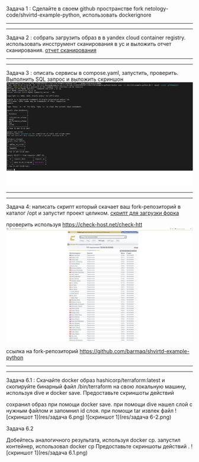 Задача 1 :
Сделайте в своем github пространстве fork netology-code/shvirtd-example-python, использовать dockerignore

----------------------------------
----------------------------------

Задача 2 :
собрать загрузить образ в в yandex cloud container registry. использовать инсструмент сканирования в yc и выложить отчет сканирования.
[отчет сканирования](res/scan.csv)

----------------------------------
----------------------------------

Задача 3 :
описать сервисы в compose.yaml, запустить, проверить. Выполнить SQL запрос и выложить скриншон
![скриншот sql запроса](res/задача3.png)

----------------------------------
----------------------------------

Задача 4:
написать скрипт который скачает ваш fork-репозиторий в каталог /opt и запустит проект целиком.
[скрипт для загрузки форка](res/homework_t4.sh)

проверить используя https://check-host.net/check-htt
![скриншот проверки](res/задача4.png)

ссылка на fork-репозиторий
https://github.com/barmaq/shvirtd-example-python

----------------------------------
----------------------------------

Задача 6.1 :
Скачайте docker образ hashicorp/terraform:latest и скопируйте бинарный файл /bin/terraform на свою локальную машину, используя dive и docker save. Предоставьте скриншоты действий

сохранил образ при помощи docker save. при помощи dive нашел слой с нужным файлом и запомнил id слоя. при помощи tar извлек файл
![скриншот 1](res/задача 6.png)
![скриншот 1](res/задача 6-2.png)

Задача 6.2

Добейтесь аналогичного результата, используя docker cp.
запустил контейнер, использовал docker cp
Предоставьте скриншоты действий .
![скриншот 1](res/задача 6.1.png)

